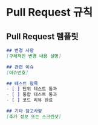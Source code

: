 # Pull Request 규칙

## Pull Request 템플릿
```markdown
## 변경 사항
[구체적인 변경 내용 설명]

## 관련 이슈
[이슈번호]

## 테스트 항목
- [ ] 단위 테스트 통과
- [ ] 통합 테스트 통과
- [ ] 코드 리뷰 완료

## 기타 참고사항
[추가 정보 또는 스크린샷]
```